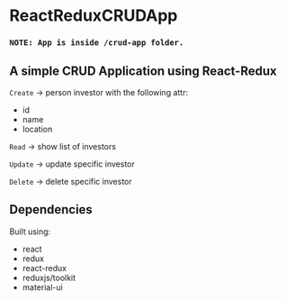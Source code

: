# ReactReduxCRUDApp

### `NOTE: App is inside /crud-app folder.`

## A simple CRUD Application using React-Redux

`Create` -> person investor with the following attr:

- id
- name
- location

`Read` -> show list of investors

`Update` -> update specific investor

`Delete` -> delete specific investor

## Dependencies

Built using:

- react
- redux
- react-redux
- reduxjs/toolkit
- material-ui
